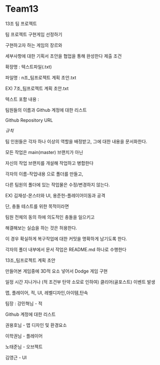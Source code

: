 # Team13
13조 팀 프로젝트


팀 프로젝트 구현게임 선정하기

구현하고자 하는 게임의 장르와

세부사항에 대한 기획서 초안을 협업을 통해 완성한다
제출 조건

확장명 : 텍스트파일(.txt)

파일명 : n조_팀프로젝트 계획 초안.txt

EX) 7조_팀프로젝트 계획 초안.txt

텍스트 포함 내용 :

팀원들의 이름과 Github 계정에 대한 리스트

Github Repository URL


*규칙*

팀 인원들은 각자 하나 이상의 역할을 배정받고, 그에 대한 내용을 문서화한다.

모든 작업은 main(master) 브랜치가 아닌

자신의 작업 브랜치를 개설해 작업하고 병합한다

각자의 이름-작업내용 으로 폴더를 만들고,

다른 팀원의 폴더에 있는 작업물은 수정/변경하지 않는다.

EX) 김재성-몬스터와 UI, 용준헌-플레이어이동과 공격

단, 충돌 테스트를 위한 목적이라면

팀원 전체의 동의 하에 의도적인 충돌을 일으키고

해결해보는 실습을 하는 것은 허용한다.

이 경우 확실하게 복구작업에 대한 커밋을 명확하게 남기도록 한다.

각자의 폴더 내부에서 문서 작업은 README.md 하나로 수행한다


13조_팀프로젝트 계획 초안

만들어본 게임중에 3D적 요소 넣어서 Dodge 게임 구현

일정 시간 지나거나 (적 조건부 탄약 소모로 인하여) 클리어(골포스트) 이벤트 발생



맵, 플레이어, 적, UI, 레벨디자인,아이템,탄속 


팀장 : 강민혁님 - 적

Github 계정에 대한 리스트



권용호님 - 맵 디자인 및 환경요소



이학권님 - 플레이어



노태준님 - 오브젝트


김영근 - UI


